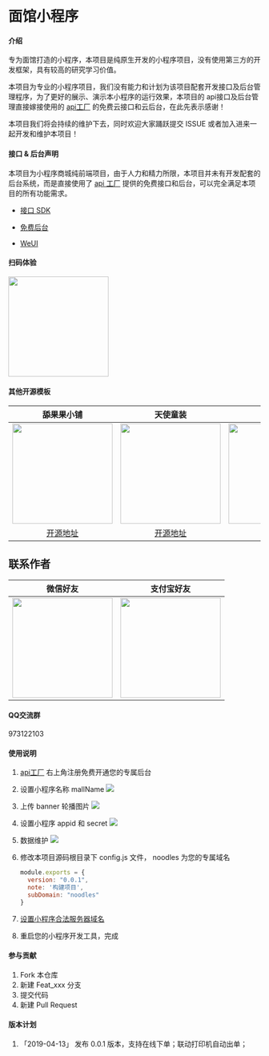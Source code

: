 # 面馆小程序

#### 介绍
专为面馆打造的小程序，本项目是纯原生开发的小程序项目，没有使用第三方的开发框架，具有较高的研究学习价值。

本项目为专业的小程序项目，我们没有能力和计划为该项目配套开发接口及后台管理程序，为了更好的展示、演示本小程序的运行效果，本项目的 api接口及后台管理直接嫁接使用的 [api工厂](https://www.it120.cc/) 的免费云接口和云后台，在此先表示感谢！

本项目我们将会持续的维护下去，同时欢迎大家踊跃提交 ISSUE 或者加入进来一起开发和维护本项目！

#### 接口 & 后台声明

本项目为小程序商城纯前端项目，由于人力和精力所限，本项目并未有开发配套的后台系统，而是直接使用了 [api 工厂](https://www.it120.cc/) 提供的免费接口和后台，可以完全满足本项目的所有功能需求。

- [接口 SDK](https://github.com/gooking/wxapi)

- [免费后台](https://admin.it120.cc)

- [WeUI](https://github.com/Tencent/weui-wxss/)

#### 扫码体验
<img src="https://cdn.it120.cc/apifactory/2019/03/29/9e30cfe31eabcd218eb9c434f17e9295.jpg" width="200px">

#### 其他开源模板

| 舔果果小铺 | 天使童装 | AI名片 |
| :------: | :------: | :------: |
| <img src="https://cdn.it120.cc/apifactory/2018/04/01/b7b8f5a0fcfc72454ade8510ab929717.jpg" width="200px"> | <img src="https://cdn.it120.cc/apifactory/2019/06/28/a8304003-3218-4a47-95cf-84d82ebdc07b.jpg" width="200px"> | <img src="https://cdn.it120.cc/apifactory/2018/12/18/c2324da4eea91602f385db5b523b13ca.jpg" width="200px"> | 
| [开源地址](https://github.com/qindiandadudu/TianguoguoXiaopu) | [开源地址](https://github.com/EastWorld/wechat-app-mall) | [开源地址](https://github.com/gooking/visitingCard) |

## 联系作者

| 微信好友 | 支付宝好友 |
| :------: | :------: |
| <img src="https://cdn.it120.cc/apifactory/2019/07/03/a86f7e46-1dbc-42fe-9495-65403659671e.jpeg" width="200px"> | <img src="https://cdn.it120.cc/apifactory/2019/07/03/fda59aeb-4943-4379-93bb-92856740bd6a.jpeg" width="200px"> |

#### QQ交流群

973122103

#### 使用说明

1. [api工厂](https://www.it120.cc/) 右上角注册免费开通您的专属后台

2. 设置小程序名称 mallName
   <img src="https://cdn.it120.cc/apifactory/2019/04/12/0f472c5d8ecc3719a940cd052630499a.png">
3. 上传 banner 轮播图片
   <img src="https://cdn.it120.cc/apifactory/2019/04/12/92ee8b39efea11c7a4b53d30480073d1.png">
4. 设置小程序 appid 和 secret
   <img src="https://cdn.it120.cc/apifactory/2019/04/12/dcfd73bf82d6dc77aaedaa3b313ce5f5.png">
5. 数据维护
   <img src="https://cdn.it120.cc/apifactory/2019/04/12/e4520d8e4d67728f3a610e7e7d4029f3.png">

6. 修改本项目源码根目录下 config.js 文件， noodles 为您的专属域名
   
    ```javascript
    module.exports = {
      version: "0.0.1",
      note: '构建项目',
      subDomain: "noodles"
    }
    ```

7. [设置小程序合法服务器域名](https://www.it120.cc/info/faq/10469)
   
8. 重启您的小程序开发工具，完成
   
#### 参与贡献

1. Fork 本仓库
2. 新建 Feat_xxx 分支
3. 提交代码
4. 新建 Pull Request


#### 版本计划

1. 「2019-04-13」 发布 0.0.1 版本，支持在线下单；联动打印机自动出单；